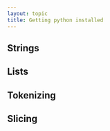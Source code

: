 ```yaml
---
layout: topic
title: Getting python installed
---
```


## Strings

## Lists

## Tokenizing

## Slicing
